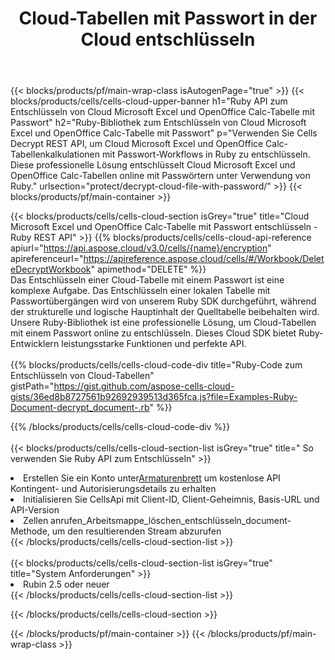 ﻿---
title:  Cloud-Tabellen mit Passwort in der Cloud entschlüsseln
description:  Cloud-APIs und SDKs für Microsoft Excel und OpenOffice Calc entschlüsseln Cloud-Dateien mit Passwort. Entschlüsseln Sie Cloud-Tabellen durch die Cells Cloud API. SDK unterstützt verschiedene Entwicklungssprachen. Dazu gehören Android, C#, Go, Java, NodeJS, Perl, PHP, Python, Ruby und Swift.
url: /de/ruby/protect/decrypt-cloud-file-with-password/
---
{{< blocks/products/pf/main-wrap-class isAutogenPage="true" >}}
{{< blocks/products/cells/cells-cloud-upper-banner h1="Ruby API zum Entschlüsseln von Cloud Microsoft Excel und OpenOffice Calc-Tabelle mit Passwort" h2="Ruby-Bibliothek zum Entschlüsseln von Cloud Microsoft Excel und OpenOffice Calc-Tabelle mit Passwort" p="Verwenden Sie Cells Decrypt REST API, um Cloud Microsoft Excel und OpenOffice Calc-Tabellenkalkulationen mit Passwort-Workflows in Ruby zu entschlüsseln. Diese professionelle Lösung entschlüsselt Cloud Microsoft Excel und OpenOffice Calc-Tabellen online mit Passwörtern unter Verwendung von Ruby." urlsection="protect/decrypt-cloud-file-with-password/" >}}
{{< blocks/products/pf/main-container >}}

{{< blocks/products/cells/cells-cloud-section isGrey="true" title="Cloud Microsoft Excel und OpenOffice Calc-Tabelle mit Passwort entschlüsseln - Ruby REST API" >}}
{{% blocks/products/cells/cells-cloud-api-reference apiurl="https://api.aspose.cloud/v3.0/cells/{name}/encryption" apireferenceurl="https://apireference.aspose.cloud/cells/#/Workbook/DeleteDecryptWorkbook" apimethod="DELETE" %}}
<br/>
Das Entschlüsseln einer Cloud-Tabelle mit einem Passwort ist eine komplexe Aufgabe. Das Entschlüsseln einer lokalen Tabelle mit Passwortübergängen wird von unserem Ruby SDK durchgeführt, während der strukturelle und logische Hauptinhalt der Quelltabelle beibehalten wird. Unsere Ruby-Bibliothek ist eine professionelle Lösung, um Cloud-Tabellen mit einem Passwort online zu entschlüsseln. Dieses Cloud SDK bietet Ruby-Entwicklern leistungsstarke Funktionen und perfekte API.
<br/>
<br/>
{{% blocks/products/cells/cells-cloud-code-div title="Ruby-Code zum Entschlüsseln von Cloud-Tabellen" gistPath="https://gist.github.com/aspose-cells-cloud-gists/36ed8b8727561b92692939513d365fca.js?file=Examples-Ruby-Document-decrypt_document-.rb" %}}
  
{{% /blocks/products/cells/cells-cloud-code-div %}}
<br/>
<br/>
{{< blocks/products/cells/cells-cloud-section-list isGrey="true" title=" So verwenden Sie Ruby API zum Entschlüsseln" >}}
<li> Erstellen Sie ein Konto unter<a href="https://dashboard.aspose.cloud/">Armaturenbrett</a> um kostenlose API Kontingent- und Autorisierungsdetails zu erhalten</li>
<li>Initialisieren Sie CellsApi mit Client-ID, Client-Geheimnis, Basis-URL und API-Version</li>
<li>Zellen anrufen_Arbeitsmappe_löschen_entschlüsseln_document-Methode, um den resultierenden Stream abzurufen</li>
{{< /blocks/products/cells/cells-cloud-section-list >}}
<br/>
<br/>
{{< blocks/products/cells/cells-cloud-section-list isGrey="true" title="System Anforderungen" >}}
<li>Rubin 2.5 oder neuer</li>
{{< /blocks/products/cells/cells-cloud-section-list >}}

{{< /blocks/products/cells/cells-cloud-section >}}

{{< /blocks/products/pf/main-container >}}
{{< /blocks/products/pf/main-wrap-class >}}
